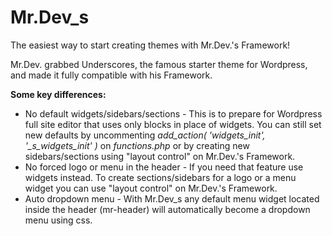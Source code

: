 Mr.Dev_s
===
The easiest way to start creating themes with Mr.Dev.'s Framework!

Mr.Dev. grabbed Underscores, the famous starter theme for Wordpress, and made it fully compatible with his Framework.

**Some key differences:**
- No default widgets/sidebars/sections - This is to prepare for Wordpress full site editor that uses only blocks in place of widgets. You can still set new defaults by uncommenting *add_action( 'widgets_init', '_s_widgets_init' )* on *functions.php* or by creating new sidebars/sections using "layout control" on Mr.Dev.'s Framework.
- No forced logo or menu in the header - If you need that feature use widgets instead. To create sections/sidebars for a logo or a menu widget you can use "layout control" on Mr.Dev.'s Framework.
- Auto dropdown menu - With Mr.Dev_s any default menu widget located inside the header (mr-header) will automatically become a dropdown menu using css.
